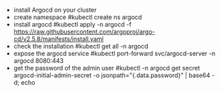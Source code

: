 - install Argocd on your cluster
- create namespace
#kubectl create ns argocd
- install argocd
#kubectl apply -n argocd -f https://raw.githubusercontent.com/argoproj/argo-cd/v2.5.8/manifests/install.yaml
- check the installation
#kubectl get all -n argocd
- expose the argocd service 
#kubectl port-forward svc/argocd-server -n argocd 8080:443
- get the password of the admin user
#kubectl -n argocd get secret argocd-initial-admin-secret -o jsonpath="{.data.password}" | base64 -d; echo
